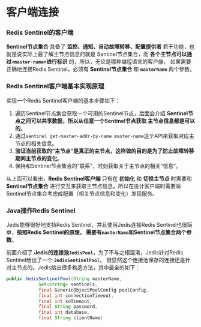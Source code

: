 客户端连接
=====================================================================
### Redis Sentinel的客户端
**Sentinel节点集合** 具备了 **监控、通知、自动故障转移、配置提供者** 若干功能，也就是说实际上最了解主节点信息的就是
Sentinel节点集合，而 **各个主节点可以通过`<master-name>`进行标识** 的，所以，无论是哪种编程语言的客户端，
如果需要正确地连接Redis Sentinel，必须有 **Sentinel节点集合** 和 **`masterName`** 两个参数。

### Redis Sentinel客户端基本实现原理
实现一个Redis Sentinel客户端的基本步骤如下：
1. 遍历Sentinel节点集合获取一个可用的Sentinel节点，后面会介绍 **Sentinel节点之间可以共享数据，所以从任意一个Sentinel节点获取
主节点信息都是可以的**。 
2. 通过`sentinel get-master-addr-by-name master-name`这个API来获取对应主节点的相关信息。
3. **验证当前获取的“主节点”是真正的主节点，这样做的目的是为了防止故障转移期间主节点的变化**。
4. 保持和Sentinel节点集合的“联系”，时刻获取关于主节点的相关“信息”。

从上面可以看出，**Redis Sentinel客户端** 只有在 **初始化** 和 **切换主节点** 时需要和 **Sentinel节点集合**
进行交互来获取主节点信息，所以在设计客户端时需要将Sentinel节点集合考虑成配置（相关节点信息和变化）发现服务。

### Java操作Redis Sentinel
Jedis能够很好地支持Redis Sentinel，并且使用Jedis连接Redis Sentinel也很简单，**按照Redis Sentinel的原理，
需要有`masterName`和Sentinel节点集合两个参数**。

前面介绍了 **Jedis的连接池`JedisPool`**，为了不与之相混淆，Jedis针对Redis Sentinel给出了一个 **`JedisSentinelPool`**，
很显然这个连接池保存的连接还是针对主节点的。Jedis给出很多构造方法，其中最全的如下：
```java
public JedisSentinelPool(String masterName, 
            Set<String> sentinels, 
            final GenericObjectPoolConfig poolConfig, 
            final int connectionTimeout,
            final int soTimeout, 
            final String password, 
            final int database, 
            final String clientName)
```